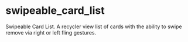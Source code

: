 # swipeable_card_list
Swipeable Card List.  A recycler view list of cards with the ability to swipe remove via right or left fling gestures.

